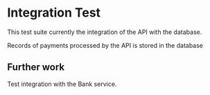 ﻿# Integration Test

This test suite currently the integration of the API with the database. 

Records of payments processed by the API is stored in the database

## Further work

Test integration with the Bank service.